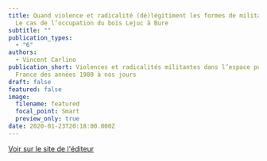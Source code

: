 ```yaml
---
title: Quand violence et radicalité (dé)légitiment les formes de militantisme.
  Le cas de l’occupation du bois Lejuc à Bure
subtitle: ""
publication_types:
  - "6"
authors:
  - Vincent Carlino
publication_short: Violences et radicalités militantes dans l’espace public en
  France des années 1980 à nos jours
draft: false
featured: false
image:
  filename: featured
  focal_point: Smart
  preview_only: true
date: 2020-01-23T20:18:00.000Z
---
```

[Voir sur le site de l'éditeur](https://www.riveneuve.com/catalogue/violences-et-radicalites-militantes-dans-lespace-public-en-france-des-annees-1980-a-nos-jours/)
  
